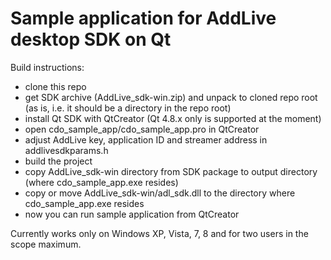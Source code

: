 Sample application for AddLive desktop SDK on Qt
==================

Build instructions:

- clone this repo
- get SDK archive (AddLive\_sdk-win.zip) and unpack to cloned repo root (as is, i.e. it should be a directory in the repo root)
- install Qt SDK with QtCreator (Qt 4.8.x only is supported at the moment)
- open cdo\_sample\_app/cdo\_sample\_app.pro in QtCreator
- adjust AddLive key, application ID and streamer address in addlivesdkparams.h
- build the project
- copy AddLive\_sdk-win directory from SDK package to output directory (where cdo\_sample\_app.exe resides)
- copy or move AddLive\_sdk-win/adl\_sdk.dll to the directory where cdo\_sample\_app.exe resides
- now you can run sample application from QtCreator

Currently works only on Windows XP, Vista, 7, 8 and for two users in the scope maximum.

